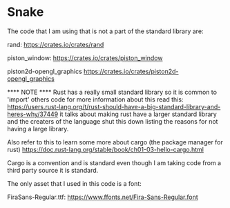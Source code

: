 # Snake

The code that I am using that is not a part of the standard library are:

rand:
https://crates.io/crates/rand

piston_window:
https://crates.io/crates/piston_window

piston2d-opengl_graphics
https://crates.io/crates/piston2d-opengl_graphics


**** NOTE ****
Rust has a really small standard library so it is common to 'import' others code
for more information about this read this:
https://users.rust-lang.org/t/rust-should-have-a-big-standard-library-and-heres-why/37449
it talks about making rust have a larger standard library and the creaters of the
language shut this down listing the reasons for not having a large library.

Also refer to this to learn some more about cargo (the package manager for rust)
https://doc.rust-lang.org/stable/book/ch01-03-hello-cargo.html

Cargo is a convention and is standard even though I am taking code from a third party source
it is standard.

The only asset that I used in this code is a font:

FiraSans-Regular.ttf:
https://www.ffonts.net/Fira-Sans-Regular.font
